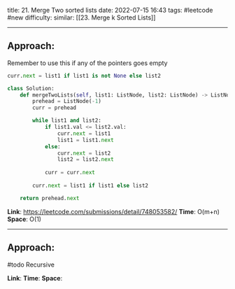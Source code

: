 title: 21. Merge Two sorted lists
date: 2022-07-15 16:43
tags: #leetcode #new
difficulty:
similar: [[23. Merge k Sorted Lists]]

---
## Approach:
Remember to use this if any of the pointers goes empty
```python
curr.next = list1 if list1 is not None else list2
```

```python
class Solution:
	def mergeTwoLists(self, list1: ListNode, list2: ListNode) -> ListNode:
		prehead = ListNode(-1)
		curr = prehead

		while list1 and list2:
			if list1.val <= list2.val:
				curr.next = list1
				list1 = list1.next
			else:
				curr.next = list2
				list2 = list2.next
		
			curr = curr.next
	
		curr.next = list1 if list1 else list2

	return prehead.next
```


**Link**: https://leetcode.com/submissions/detail/748053582/
**Time**: O(m+n)
**Space**: O(1)

---
## Approach:
#todo Recursive

**Link**: 
**Time**:
**Space**: